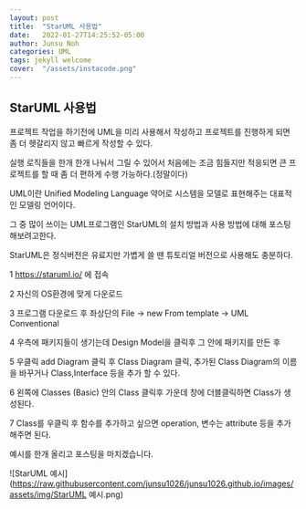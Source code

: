 ```yaml
---
layout: post
title:  "StarUML 사용법"
date:   2022-01-27T14:25:52-05:00
author: Junsu Noh
categories: UML
tags: jekyll welcome
cover:  "/assets/instacode.png"
---
```



## StarUML 사용법

프로젝트 작업을 하기전에 UML을 미리 사용해서 작성하고 프로젝트를 진행하게 되면 좀 더 헷갈리지 않고 빠르게 작성할 수 있다. 



실행 로직들을 한개 한개 나눠서 그릴 수 있어서 처음에는 조금 힘들지만 적응되면 큰 프로젝트를 할 때 좀 더 편하게 수행 가능하다.(정말이다)



UML이란 Unified Modeling Language 약어로 시스템을 모델로 표현해주는 대표적인 모델링 언어이다.



그 중 많이 쓰이는 UML프로그램인 StarUML의 설치 방법과 사용 방법에 대해 포스팅해보려고한다.



StarUML은 정식버전은 유료지만 가볍게 쓸 땐 튜토리얼 버전으로 사용해도 충분하다.



1 https://staruml.io/ 에 접속

2 자신의 OS환경에 맞게 다운로드

3 프로그램 다운로드 후 좌상단의 File -> new From template -> UML Conventional

4 우측에 패키지들이 생기는데 Design Model을 클릭후 그 안에 패키지를 만든 후 

5 우클릭 add Diagram 클릭 후 Class Diagram 클릭, 추가된 Class Diagram의 이름을 바꾸거나 Class,Interface 등을 추가 할 수 있다.

6 왼쪽에 Classes (Basic) 안의 Class 클릭후 가운데 창에 더블클릭하면 Class가 생성된다.

7 Class를 우클릭 후 함수를 추가하고 싶으면 operation, 변수는 attribute 등을 추가해주면 된다.

예시를 한개 올리고 포스팅을 마치겠습니다.



![StarUML 예시](https://raw.githubusercontent.com/junsu1026/junsu1026.github.io/images/assets/img/StarUML 예시.png)
